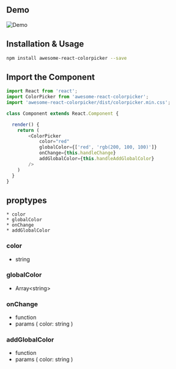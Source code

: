 ## Demo
![Demo](https://i.ibb.co/WnbqV6M/20191206185143.png)


## Installation & Usage
```sh
npm install awesome-react-colorpicker --save
```

## Import the Component

```js
import React from 'react';
import ColorPicker from 'awesome-react-colorpicker';
import 'awesome-react-colorpicker/dist/colorpicker.min.css';

class Component extends React.Component {

  render() {
    return (
        <ColorPicker 
            color="red"
            globalColor={['red', 'rgb(200, 100, 100)']}
            onChange={this.handleChange}
            addGlobalColor={this.handleAddGlobalColor}
        />
    ) 
  }
}
```

## proptypes
```
* color
* globalColor
* onChange
* addGlobalColor
```

### color
- string

### globalColor
- Array\<string\>

### onChange
- function
- params ( color: string )

### addGlobalColor
- function
- params ( color: string )